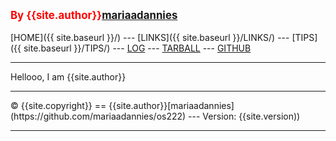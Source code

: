 ---
---
<span style="color:red; font-weight:bold; font-size:larger;">By {{site.author}}[mariaadannies](https://github.com/mariaadannies/os222)</span>
<br><br>
[HOME]({{ site.baseurl }}/) ---
[LINKS]({{ site.baseurl }}/LINKS/) ---
[TIPS]({{ site.baseurl }}/TIPS/) ---
[LOG](https://github.com/mariaadannies/os222/TXT/mylog.txt) ---
[TARBALL]((https://os.vlsm.org/Log/mariaadannies.tar.bz2.txt)) ---
[GITHUB](https://github.com/mariaadannies/os222)
<br>
<hr>
Hellooo, I am {{site.author}}
<br>
<hr>
&copy; {{site.copyright}} == {{site.author}}[mariaadannies](https://github.com/mariaadannies/os222) --- Version: {{site.version))
<hr>
<br>
